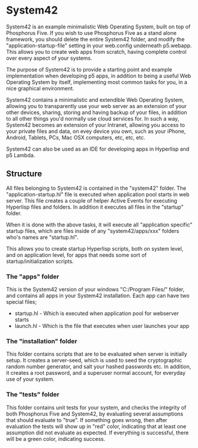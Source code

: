 System42
========

System42 is an example minimalistic Web Operating System, built on top of 
Phosphorus Five. If you wish to use Phosphorus Five as a stand alone framework, you
should delete the entire System42 folder, and modify the "application-startup-file"
setting in your web.config underneath p5.webapp. This allows you to create web
apps from scratch, having complete control over every aspect of your systems.

The purpose of System42 is to provide a starting point and example implementation 
when developing p5 apps, in addition to being a useful Web Operating System by itself,
implementing most common tasks for you, in a nice graphical environment.

System42 contains a minimalistic and extendible Web Operating System, allowing you 
to transparently use your web server as an extension of your other devices, sharing, 
storing and having backup of your files, in addition to all other things you'd normally 
use cloud services for. In such a way, System42 becomes an extension of your Intranet,
allowing you access to your private files and data, on evey device you own, such
as your iPhone, Android, Tablets, PCs, Mac OSX computers, etc, etc, etc.

System42 can also be used as an IDE for developing apps in Hyperlisp and p5 Lambda.

## Structure

All files belonging to System42 is contained in the "system42" folder. The 
"application-startup.hl" file is executed when application pool starts in web server.
This file creates a couple of helper Active Events for executing Hyperlisp files and
folders. In addition it executes all files in the "startup" folder.

When it is done with the above tasks, it will execute all "application specific"
startup files, which are files inside of any "system42/apps/xxx" folders who's names
are "startup.hl".

This allows you to create startup Hyperlisp scripts, both on system level, and on
application level, for apps that needs some sort of startup/initialization scripts.

### The "apps" folder

This is the System42 version of your windows "C:/Program Files/" folder, and contains 
all apps in your System42 installation. Each app can have two special files;

* startup.hl - Which is executed when application pool for webserver starts
* launch.hl - Which is the file that executes when user launches your app

### The "installation" folder

This folder contains scripts that are to be evaluated when server is initially
setup. It creates a server-seed, which is used to seed the cryptographic random
number generator, and salt your hashed passwords etc. In addition, it creates a root
password, and a superuser normal account, for everyday use of your system.

### The "tests" folder

This folder contains unit tests for your system, and checks the integrity of
both Phosphorus Five and System42, by evaluating several assumptions that should
evaluate to "true". If something goes wrong, then after evaluation the tests
will show up in "red" color, indicating that at least one assumption did not
evaluate as expected. If everything is successful, there will be a green color,
indicating success.




